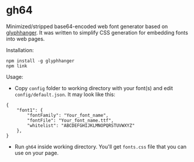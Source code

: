 # gh64
Minimized/stripped base64-encoded web font generator based on [glyphhanger](https://github.com/filamentgroup/glyphhanger). It was written to simplify CSS generation for embedding fonts into web pages.

Installation:
```
npm install -g glyphhanger
npm link
```

Usage:
* Copy `config` folder to working directory with your font(s) and edit `config/default.json`. It may look like this:
```
{
    "font1": {
        "fontFamily": "Your_font_name",
        "fontFile": "Your_font_name.ttf",
        "whitelist": "ABCDEFGHIJKLMNOPQRSTUVWXYZ"
    },
}
```
* Run `gh64` inside working directory. You'll get `fonts.css` file that you can use on your page.
